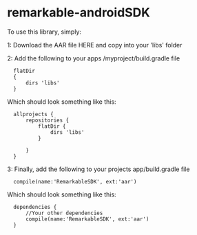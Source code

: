 # remarkable-androidSDK

To use this library, simply:

1: Download the AAR file HERE and copy into your 'libs' folder

2: Add the following to your apps /myproject/build.gradle file

      flatDir 
      {
          dirs 'libs'
      }
      
Which should look something like this:
              
      allprojects {
          repositories {
              flatDir {
                  dirs 'libs'
              }
      
          }
      }
      
3: Finally, add the following to your projects app/build.gradle file

      compile(name:'RemarkableSDK', ext:'aar')

Which should look something like this:

      dependencies {
          //Your other dependencies
          compile(name:'RemarkableSDK', ext:'aar')
      }
